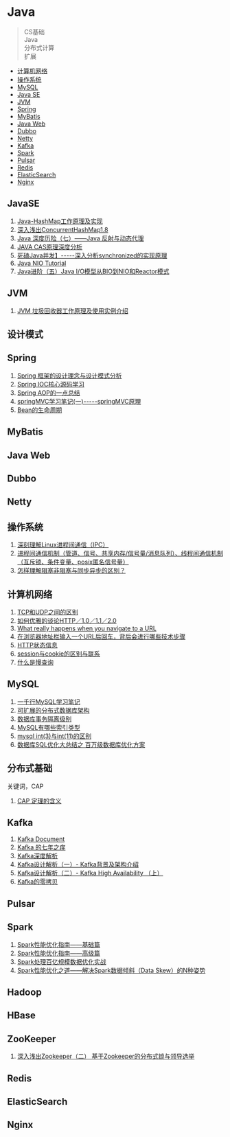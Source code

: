 # Java

> 
> CS基础  <br/>
> Java  <br/>
> 分布式计算  <br/>
> 扩展  <br/>
>

<!-- TOC -->

- [计算机网络](#计算机网络)
- [操作系统](#操作系统)
- [MySQL](#MySQL)
- [Java SE](#JavaSE)
- [JVM](#JVM)
- [Spring](#Spring)
- [MyBatis](#MyBatis)
- [Java Web](#Java-Web)
- [Dubbo](#Dubbo)
- [Netty](#Netty)
- [Kafka](#Kafka)
- [Spark](#Spark)
- [Pulsar](#Pulsar)
- [Redis](#Redis)
- [ElasticSearch](#ElasticSearch)
- [Nginx](#Nginx)

<!-- /TOC -->


## JavaSE
1. [Java-HashMap工作原理及实现](http://yikun.github.io/2015/04/01/Java-HashMap%E5%B7%A5%E4%BD%9C%E5%8E%9F%E7%90%86%E5%8F%8A%E5%AE%9E%E7%8E%B0/)
1. [深入浅出ConcurrentHashMap1.8](https://www.jianshu.com/p/c0642afe03e0)
1. [Java 深度历险（七）——Java 反射与动态代理](https://www.infoq.cn/article/cf-java-reflection-dynamic-proxy/)
1. [JAVA CAS原理深度分析](https://zl198751.iteye.com/blog/1848575)
1. [死磕Java并发】-----深入分析synchronized的实现原理](https://blog.csdn.net/chenssy/article/details/54883355)
1. [Java NIO Tutorial](http://tutorials.jenkov.com/java-nio/index.html)
1. [Java进阶（五）Java I/O模型从BIO到NIO和Reactor模式](http://www.jasongj.com/java/nio_reactor/)


## JVM
1. [JVM 垃圾回收器工作原理及使用实例介绍](https://www.ibm.com/developerworks/cn/java/j-lo-JVMGarbageCollection/)


## 设计模式


## Spring
1. [Spring 框架的设计理念与设计模式分析](https://www.ibm.com/developerworks/cn/java/j-lo-spring-principle/)
1. [Spring IOC核心源码学习](http://yikun.github.io/2015/05/29/Spring-IOC%E6%A0%B8%E5%BF%83%E6%BA%90%E7%A0%81%E5%AD%A6%E4%B9%A0/)
1. [Spring AOP的一点总结](https://www.jianshu.com/p/4fe5a75b9202)
1. [springMVC学习笔记(一)-----springMVC原理](https://www.cnblogs.com/selene/p/4658554.html)
1. [Bean的生命周期](http://wiki.jikexueyuan.com/project/spring/bean-life-cycle.html)


## MyBatis


## Java Web


## Dubbo


## Netty


## 操作系统
1. [深刻理解Linux进程间通信（IPC）](https://www.ibm.com/developerworks/cn/linux/l-ipc/)
1. [进程间通信机制（管道、信号、共享内存/信号量/消息队列）、线程间通信机制（互斥锁、条件变量、posix匿名信号量）](https://blog.csdn.net/jnu_simba/article/details/11746217)
1. [怎样理解阻塞非阻塞与同步异步的区别？](https://www.zhihu.com/question/19732473)


## 计算机网络
1. [TCP和UDP之间的区别](https://blog.51cto.com/feinibuke/340272)
1. [如何优雅的谈论HTTP／1.0／1.1／2.0](https://www.jianshu.com/p/52d86558ca57)
1. [What really happens when you navigate to a URL](http://igoro.com/archive/what-really-happens-when-you-navigate-to-a-url/)
1. [在浏览器地址栏输入一个URL后回车，背后会进行哪些技术步骤](https://www.zhihu.com/question/34873227)
1. [HTTP状态信息](https://www.w3school.com.cn/tags/html_ref_httpmessages.asp)
1. [session与cookie的区别与联系](https://www.jianshu.com/p/4ce62bcbfb82)
1. [什么是慢查询](https://www.jianshu.com/p/7529a0fbf088)


## MySQL
1. [一千行MySQL学习笔记](https://www.cnblogs.com/shockerli/p/1000-plus-line-mysql-notes.html)
1. [可扩展的分布式数据库架构](https://blogread.cn//it/article/1945?f=wx)
1. [数据库事务隔离级别](https://singo107.iteye.com/blog/1175084)
1. [MySQL有哪些索引类型](https://segmentfault.com/q/1010000003832312)
1. [mysql int(3)与int(11)的区别](http://blog.sina.com.cn/s/blog_610997850100wjrm.html)
1. [数据库SQL优化大总结之 百万级数据库优化方案](https://www.cnblogs.com/yunfeifei/p/3850440.html)


## 分布式基础
关键词，CAP

1. [CAP 定理的含义](http://www.ruanyifeng.com/blog/2018/07/cap.html)

## Kafka
1. [Kafka Document](http://kafka.apache.org/documentation/)
1. [Kafka 的七年之痒](https://mp.weixin.qq.com/s/x3l9eKN0-DKIfDOmpkal8Q)
1. [Kafka深度解析](http://www.jasongj.com/2015/01/02/Kafka%E6%B7%B1%E5%BA%A6%E8%A7%A3%E6%9E%90/)
1. [Kafka设计解析（一）- Kafka背景及架构介绍](http://www.jasongj.com/2015/03/10/KafkaColumn1/)
1. [Kafka设计解析（二）- Kafka High Availability （上）](http://www.jasongj.com/2015/04/24/KafkaColumn2/)
1. [Kafka的零拷贝](https://mp.weixin.qq.com/s/vaKRVvfUnFjhHzfkwZDbKQ)


## Pulsar


## Spark
1. [Spark性能优化指南——基础篇](https://tech.meituan.com/2016/04/29/spark-tuning-basic.html)
1. [Spark性能优化指南——高级篇](https://tech.meituan.com/2016/05/12/spark-tuning-pro.html)
1. [Spark处理百亿规模数据优化实战](https://blog.csdn.net/aijiudu/article/details/75206590) 
1. [Spark性能优化之道——解决Spark数据倾斜（Data Skew）的N种姿势](http://www.jasongj.com/spark/skew/)


## Hadoop


## HBase


## ZooKeeper
1. [深入浅出Zookeeper（二） 基于Zookeeper的分布式锁与领导选举](http://www.jasongj.com/zookeeper/distributedlock/)


## Redis


## ElasticSearch


## Nginx


